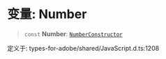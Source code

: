 # 变量: Number

> `const` **Number**: [`NumberConstructor`](../interfaces/NumberConstructor.md)

定义于: types-for-adobe/shared/JavaScript.d.ts:1208
